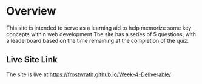 # Overview
This site is intended to serve as a learning aid to help memorize some key concepts within web development
The site has a series of 5 questions, with a leaderboard based on the time remaining at the completion of the quiz.




## Live Site Link
The site is live at https://frostwrath.github.io/Week-4-Deliverable/
